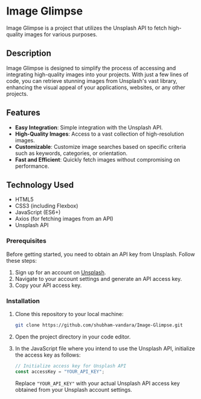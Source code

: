 # Image Glimpse

Image Glimpse is a project that utilizes the Unsplash API to fetch high-quality images for various purposes.

## Description

Image Glimpse is designed to simplify the process of accessing and integrating high-quality images into your projects. With just a few lines of code, you can retrieve stunning images from Unsplash's vast library, enhancing the visual appeal of your applications, websites, or any other projects.

## Features

- **Easy Integration**: Simple integration with the Unsplash API.
- **High-Quality Images**: Access to a vast collection of high-resolution images.
- **Customizable**: Customize image searches based on specific criteria such as keywords, categories, or orientation.
- **Fast and Efficient**: Quickly fetch images without compromising on performance.

## Technology Used

- HTML5
- CSS3 (including Flexbox)
- JavaScript (ES6+)
- Axios (for fetching images from an API)
- Unsplash API

### Prerequisites

Before getting started, you need to obtain an API key from Unsplash. Follow these steps:

1. Sign up for an account on [Unsplash](https://unsplash.com/developers).
2. Navigate to your account settings and generate an API access key.
3. Copy your API access key.

### Installation

1. Clone this repository to your local machine:
   
    ```bash
    git clone https://github.com/shubham-vandara/Image-Glimpse.git
    ```

2. Open the project directory in your code editor.

3. In the JavaScript file where you intend to use the Unsplash API, initialize the access key as follows:

    ```javascript
    // Initialize access key for Unsplash API
    const accessKey = "YOUR_API_KEY";
    ```

    Replace `"YOUR_API_KEY"` with your actual Unsplash API access key obtained from your Unsplash account settings.
